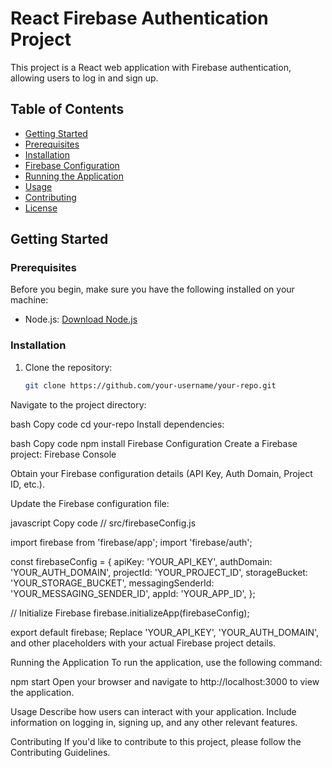 # React Firebase Authentication Project

This project is a React web application with Firebase authentication, allowing users to log in and sign up.

## Table of Contents

- [Getting Started](#getting-started)
- [Prerequisites](#prerequisites)
- [Installation](#installation)
- [Firebase Configuration](#firebase-configuration)
- [Running the Application](#running-the-application)
- [Usage](#usage)
- [Contributing](#contributing)
- [License](#license)

## Getting Started

### Prerequisites

Before you begin, make sure you have the following installed on your machine:

- Node.js: [Download Node.js](https://nodejs.org/)

### Installation

1. Clone the repository:

   ```bash
   git clone https://github.com/your-username/your-repo.git
Navigate to the project directory:

bash
Copy code
cd your-repo
Install dependencies:

bash
Copy code
npm install
Firebase Configuration
Create a Firebase project: Firebase Console

Obtain your Firebase configuration details (API Key, Auth Domain, Project ID, etc.).

Update the Firebase configuration file:

javascript
Copy code
// src/firebaseConfig.js

import firebase from 'firebase/app';
import 'firebase/auth';

const firebaseConfig = {
  apiKey: 'YOUR_API_KEY',
  authDomain: 'YOUR_AUTH_DOMAIN',
  projectId: 'YOUR_PROJECT_ID',
  storageBucket: 'YOUR_STORAGE_BUCKET',
  messagingSenderId: 'YOUR_MESSAGING_SENDER_ID',
  appId: 'YOUR_APP_ID',
};

// Initialize Firebase
firebase.initializeApp(firebaseConfig);

export default firebase;
Replace 'YOUR_API_KEY', 'YOUR_AUTH_DOMAIN', and other placeholders with your actual Firebase project details.

Running the Application
To run the application, use the following command:

npm start
Open your browser and navigate to http://localhost:3000 to view the application.

Usage
Describe how users can interact with your application. Include information on logging in, signing up, and any other relevant features.

Contributing
If you'd like to contribute to this project, please follow the Contributing Guidelines.

